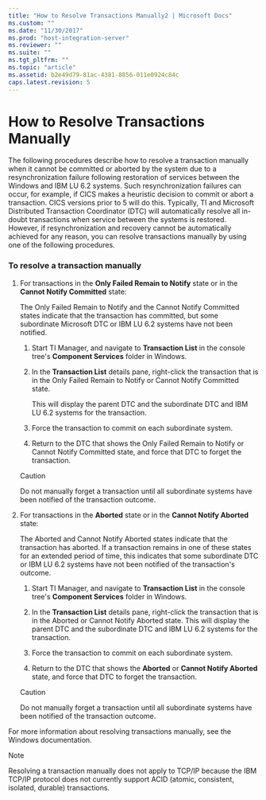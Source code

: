 ```yaml
---
title: "How to Resolve Transactions Manually2 | Microsoft Docs"
ms.custom: ""
ms.date: "11/30/2017"
ms.prod: "host-integration-server"
ms.reviewer: ""
ms.suite: ""
ms.tgt_pltfrm: ""
ms.topic: "article"
ms.assetid: b2e49d79-81ac-4381-8856-011e0924c84c
caps.latest.revision: 5
---
```

# How to Resolve Transactions Manually
The following procedures describe how to resolve a transaction manually when it cannot be committed or aborted by the system due to a resynchronization failure following restoration of services between the Windows and IBM LU 6.2 systems. Such resynchronization failures can occur, for example, if CICS makes a heuristic decision to commit or abort a transaction. CICS versions prior to 5 will do this. Typically, TI and Microsoft Distributed Transaction Coordinator (DTC) will automatically resolve all in-doubt transactions when service between the systems is restored. However, if resynchronization and recovery cannot be automatically achieved for any reason, you can resolve transactions manually by using one of the following procedures.  
  
### To resolve a transaction manually  
  
1.  For transactions in the **Only Failed Remain to Notify** state or in the **Cannot Notify Committed** state:  
  
     The Only Failed Remain to Notify and the Cannot Notify Committed states indicate that the transaction has committed, but some subordinate Microsoft DTC or IBM LU 6.2 systems have not been notified.  
  
    1.  Start TI Manager, and navigate to **Transaction List** in the console tree's **Component Services** folder in Windows.  
  
    2.  In the **Transaction List** details pane, right-click the transaction that is in the Only Failed Remain to Notify or Cannot Notify Committed state.  
  
         This will display the parent DTC and the subordinate DTC and IBM LU 6.2 systems for the transaction.  
  
    3.  Force the transaction to commit on each subordinate system.  
  
    4.  Return to the DTC that shows the Only Failed Remain to Notify or Cannot Notify Committed state, and force that DTC to forget the transaction.  
  
    > [!CAUTION]
    >  Do not manually forget a transaction until all subordinate systems have been notified of the transaction outcome.  
  
2.  For transactions in the **Aborted** state or in the **Cannot Notify Aborted** state:  
  
     The Aborted and Cannot Notify Aborted states indicate that the transaction has aborted. If a transaction remains in one of these states for an extended period of time, this indicates that some subordinate DTC or IBM LU 6.2 systems have not been notified of the transaction's outcome.  
  
    1.  Start TI Manager, and navigate to **Transaction List** in the console tree's **Component Services** folder in Windows.  
  
    2.  In the **Transaction List** details pane, right-click the transaction that is in the Aborted or Cannot Notify Aborted state. This will display the parent DTC and the subordinate DTC and IBM LU 6.2 systems for the transaction.  
  
    3.  Force the transaction to commit on each subordinate system.  
  
    4.  Return to the DTC that shows the **Aborted** or **Cannot Notify Aborted** state, and force that DTC to forget the transaction.  
  
    > [!CAUTION]
    >  Do not manually forget a transaction until all subordinate systems have been notified of the transaction outcome.  
  
 For more information about resolving transactions manually, see the Windows documentation.  
  
> [!NOTE]
>  Resolving a transaction manually does not apply to TCP/IP because the IBM TCP/IP protocol does not currently support ACID (atomic, consistent, isolated, durable) transactions.